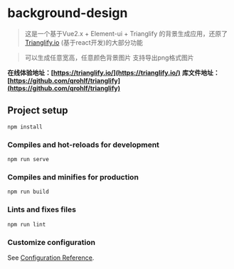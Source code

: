 # background-design

> 这是一个基于Vue2.x + Element-ui + Trianglify 的背景生成应用，还原了<a href="https://trianglify.io/">Trianglify.io</a> (基于react开发)的大部分功能

> 可以生成任意宽高，任意颜色背景图片
> 支持导出png格式图片

<b>在线体验地址：[https://trianglify.io/](https://trianglify.io/)</b>
<b>库文件地址：[https://github.com/qrohlf/trianglify](https://github.com/qrohlf/trianglify)</b>
## Project setup
```
npm install
```

### Compiles and hot-reloads for development
```
npm run serve
```

### Compiles and minifies for production
```
npm run build
```

### Lints and fixes files
```
npm run lint
```

### Customize configuration
See [Configuration Reference](https://cli.vuejs.org/config/).
